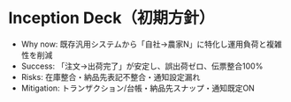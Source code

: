 # Inception Deck（初期方針）
- Why now: 既存汎用システムから「自社→農家N」に特化し運用負荷と複雑性を削減
- Success: 「注文→出荷完了」が安定し、誤出荷ゼロ、伝票整合100%
- Risks: 在庫整合・納品先表記不整合・通知設定漏れ
- Mitigation: トランザクション/台帳・納品先スナップ・通知既定ON
